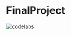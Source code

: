 # FinalProject

[![codelabs](https://img.shields.io/badge/codelabs-4285F4?style=for-the-badge&logo=codelabs&logoColor=white)]( https://codelabs-preview.appspot.com/?file_id=1pi7QseL9IrVMDiInLdGWVaC9McmrILCVLP_ml_icGlI#0)
